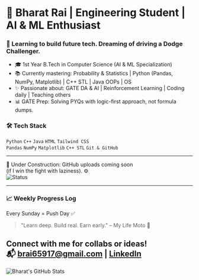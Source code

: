 # 🚀 Bharat Rai | Engineering Student | AI & ML Enthusiast

### 🧠 Learning to build future tech. Dreaming of driving a Dodge Challenger. 

- 🎓 1st Year B.Tech in Computer Science (AI & ML Specialization)
- 📚 Currently mastering: Probability & Statistics | Python (Pandas, NumPy, Matplotlib) | C++ STL | Java OOPs | OS
- ✨ Passionate about: GATE DA & AI | Reinforcement Learning | Coding daily | Teaching others
- 📊 GATE Prep: Solving PYQs with logic-first approach, not formula dumps.

### 🛠️ Tech Stack
`Python` `C++` `Java` `HTML` `Tailwind CSS`  
`Pandas` `NumPy` `Matplotlib` `C++ STL` `Git & GitHub`

---
🚧 Under Construction: GitHub uploads coming soon  
(if I win the fight with laziness). ⚙️  
![Status](https://img.shields.io/badge/GitHub%20Uploads-Lazily%20Maintained-orange?style=for-the-badge&logo=github)


---

### 📈 Weekly Progress Log
Every Sunday = Push Day ✅  
> "Learn deep. Build real. Earn early." – My Life Moto 🏁

Connect with me for collabs or ideas!  
📬 brai65917@gmail.com | [LinkedIn](https://www.linkedin.com/in/bharat-rai/) 
---

![Bharat's GitHub Stats](https://github-readme-stats.vercel.app/api?username=bharat690&show_icons=true&theme=radical)


